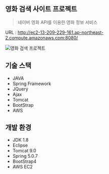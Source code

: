 ## 영화 검색 사이트 프로젝트
> 네이버 영화 API를 이용한 영화 정보 서비스

URL : <http://ec2-13-209-229-161.ap-northeast-2.compute.amazonaws.com:8080/>


![영화 검색 프로젝트](./images/)

## 기술 스택
- JAVA
- Spring Framework
- JQuery
- Ajax
- Tomcat
- BootStrap
- AWS


## 개발 환경
- JDK 1.8
- Eclipse
- Tomcat 9.0
- Spring 5.0.7
- BootStrap4
- AWS EC2
